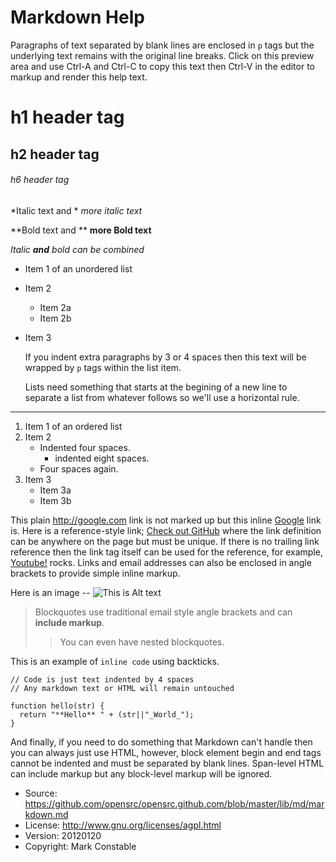 Markdown Help
=============

Paragraphs of text separated by blank lines are enclosed in `p`
tags but the underlying text remains with the original line breaks.
Click on this preview area and use Ctrl-A and Ctrl-C to copy this
text then Ctrl-V in the editor to markup and render this help text.

# h1 header tag
## h2 header tag
###### h6 header tag

*Italic text and * _more italic text_

**Bold text and ** __more Bold text__

*Italic **and** bold can be combined*

* Item 1 of an unordered list
* Item 2
  * Item 2a
  * Item 2b

*   Item 3

    If you indent extra paragraphs by 3 or 4 spaces then this text
    will be wrapped by `p` tags within the list item.

    Lists need something that starts at the begining of a new line to
    separate a list from whatever follows so we'll use a horizontal
    rule.

----

1. Item 1 of an ordered list
2. Item 2
    - Indented four spaces.
        + indented eight spaces.
    - Four spaces again.
3. Item 3
   * Item 3a
   * Item 3b

This plain http://google.com link is not marked up but this inline
[Google](http://google.com "Search The Web") link is. Here is a
reference-style link; [Check out GitHub][1] where the link definition
can be anywhere on the page but must be unique. If there is no trailing
link reference then the link tag itself can be used for the reference,
for example, [Youtube!] rocks. Links and email addresses can also be
enclosed in angle brackets to provide simple inline markup.

  [1]: https://github.com/
  [Youtube!]: http://www.youtube.com/

Here is an image -- ![This is Alt text](/favicon.ico "favicon.ico")

> Blockquotes use traditional email style angle brackets and can
> **include markup**.
>
> > You can even have nested blockquotes.

This is an example of `inline code` using backticks.

    // Code is just text indented by 4 spaces
    // Any markdown text or HTML will remain untouched

    function hello(str) {
      return "**Hello** " + (str||"_World_");
    }

And finally, if you need to do something that Markdown can't handle
then you can always just use HTML, however, block element begin and
end tags cannot be indented and must be separated by blank lines.
Span-level HTML can include markup but any block-level markup will
be ignored.

* Source: https://github.com/opensrc/opensrc.github.com/blob/master/lib/md/markdown.md
* License: http://www.gnu.org/licenses/agpl.html
* Version: 20120120
* Copyright: Mark Constable
